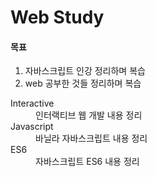 # Web Study
<h4>목표</h4>
<ol>
  <li>자바스크립트 인강 정리하며 복습</li>
  <li>web 공부한 것들 정리하며 복습</li>
</ol>

<dl>
  <dt>Interactive</dt>
  <dd>인터랙티브 웹 개발 내용 정리</dd>
  <dt>Javascript</dt>
  <dd>바닐라 자바스크립트 내용 정리</dd>
  <dt>ES6</dt>
  <dd>자바스크립트 ES6 내용 정리</dd>
</dl>
